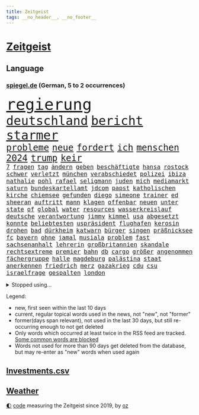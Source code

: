 ```yaml
---
title: Zeitgeist
tags: __no_header__, __no_footer__
---
```


# [Zeitgeist](https://oliz.io/zeitgeist/)

## Language

<h3><a href="https://www.spiegel.de" target="_blank">spiegel.de</a> (German, 5 to 2 occurrences)</h3>
<p style="font-family:monospace">
<span style="font-size:32pt"><a href="news_links.html#regierung" class="current">regierung</a></span>
<br>
<span style="font-size:25pt"><a href="news_links.html#deutschland" class="current">deutschland</a></span>
<span style="font-size:25pt"><a href="news_links.html#bericht" class="current">bericht</a></span>
<span style="font-size:25pt"><a href="news_links.html#starmer" class="current">starmer</a></span>
<br>
<span style="font-size:18pt"><a href="news_links.html#probleme" class="current">probleme</a></span>
<span style="font-size:18pt"><a href="news_links.html#neue" class="current">neue</a></span>
<span style="font-size:18pt"><a href="news_links.html#fordert" class="current">fordert</a></span>
<span style="font-size:18pt"><a href="news_links.html#ich" class="current">ich</a></span>
<span style="font-size:18pt"><a href="news_links.html#menschen" class="current">menschen</a></span>
<span style="font-size:18pt"><a href="news_links.html#2024" class="current">2024</a></span>
<span style="font-size:18pt"><a href="news_links.html#trump" class="current">trump</a></span>
<span style="font-size:18pt"><a href="news_links.html#keir" class="current">keir</a></span>
<br>
<span style="font-size:12pt"><a href="news_links.html#7" class="current">7</a></span>
<span style="font-size:12pt"><a href="news_links.html#fragen" class="current">fragen</a></span>
<span style="font-size:12pt"><a href="news_links.html#tag" class="current">tag</a></span>
<span style="font-size:12pt"><a href="news_links.html#ändern" class="current">ändern</a></span>
<span style="font-size:12pt"><a href="news_links.html#geben" class="current">geben</a></span>
<span style="font-size:12pt"><a href="news_links.html#beschäftigte" class="current">beschäftigte</a></span>
<span style="font-size:12pt"><a href="news_links.html#hansa" class="new">hansa</a></span>
<span style="font-size:12pt"><a href="news_links.html#rostock" class="current">rostock</a></span>
<span style="font-size:12pt"><a href="news_links.html#schwer" class="current">schwer</a></span>
<span style="font-size:12pt"><a href="news_links.html#verletzt" class="current">verletzt</a></span>
<span style="font-size:12pt"><a href="news_links.html#münchen" class="current">münchen</a></span>
<span style="font-size:12pt"><a href="news_links.html#verabschiedet" class="current">verabschiedet</a></span>
<span style="font-size:12pt"><a href="news_links.html#polizei" class="current">polizei</a></span>
<span style="font-size:12pt"><a href="news_links.html#ibiza" class="current">ibiza</a></span>
<span style="font-size:12pt"><a href="news_links.html#nathalie" class="new">nathalie</a></span>
<span style="font-size:12pt"><a href="news_links.html#pohl" class="new">pohl</a></span>
<span style="font-size:12pt"><a href="news_links.html#rafael" class="current">rafael</a></span>
<span style="font-size:12pt"><a href="news_links.html#seligmann" class="new">seligmann</a></span>
<span style="font-size:12pt"><a href="news_links.html#juden" class="current">juden</a></span>
<span style="font-size:12pt"><a href="news_links.html#mich" class="current">mich</a></span>
<span style="font-size:12pt"><a href="news_links.html#mediamarkt" class="current">mediamarkt</a></span>
<span style="font-size:12pt"><a href="news_links.html#saturn" class="current">saturn</a></span>
<span style="font-size:12pt"><a href="news_links.html#bundeskartellamt" class="new">bundeskartellamt</a></span>
<span style="font-size:12pt"><a href="news_links.html#jdcom" class="current">jdcom</a></span>
<span style="font-size:12pt"><a href="news_links.html#papst" class="current">papst</a></span>
<span style="font-size:12pt"><a href="news_links.html#katholischen" class="current">katholischen</a></span>
<span style="font-size:12pt"><a href="news_links.html#kirche" class="current">kirche</a></span>
<span style="font-size:12pt"><a href="news_links.html#chiemsee" class="new">chiemsee</a></span>
<span style="font-size:12pt"><a href="news_links.html#gefunden" class="current">gefunden</a></span>
<span style="font-size:12pt"><a href="news_links.html#diego" class="new">diego</a></span>
<span style="font-size:12pt"><a href="news_links.html#simeone" class="new">simeone</a></span>
<span style="font-size:12pt"><a href="news_links.html#trainer" class="current">trainer</a></span>
<span style="font-size:12pt"><a href="news_links.html#ed" class="current">ed</a></span>
<span style="font-size:12pt"><a href="news_links.html#sheeran" class="current">sheeran</a></span>
<span style="font-size:12pt"><a href="news_links.html#auftritt" class="current">auftritt</a></span>
<span style="font-size:12pt"><a href="news_links.html#mann" class="current">mann</a></span>
<span style="font-size:12pt"><a href="news_links.html#klagen" class="current">klagen</a></span>
<span style="font-size:12pt"><a href="news_links.html#offenbar" class="current">offenbar</a></span>
<span style="font-size:12pt"><a href="news_links.html#neuen" class="current">neuen</a></span>
<span style="font-size:12pt"><a href="news_links.html#unter" class="current">unter</a></span>
<span style="font-size:12pt"><a href="news_links.html#state" class="new">state</a></span>
<span style="font-size:12pt"><a href="news_links.html#of" class="current">of</a></span>
<span style="font-size:12pt"><a href="news_links.html#global" class="current">global</a></span>
<span style="font-size:12pt"><a href="news_links.html#water" class="new">water</a></span>
<span style="font-size:12pt"><a href="news_links.html#resources" class="new">resources</a></span>
<span style="font-size:12pt"><a href="news_links.html#wasserkreislauf" class="new">wasserkreislauf</a></span>
<span style="font-size:12pt"><a href="news_links.html#deutsche" class="current">deutsche</a></span>
<span style="font-size:12pt"><a href="news_links.html#verantwortung" class="current">verantwortung</a></span>
<span style="font-size:12pt"><a href="news_links.html#jimmy" class="current">jimmy</a></span>
<span style="font-size:12pt"><a href="news_links.html#kimmel" class="current">kimmel</a></span>
<span style="font-size:12pt"><a href="news_links.html#usa" class="current">usa</a></span>
<span style="font-size:12pt"><a href="news_links.html#abgesetzt" class="current">abgesetzt</a></span>
<span style="font-size:12pt"><a href="news_links.html#konnte" class="current">konnte</a></span>
<span style="font-size:12pt"><a href="news_links.html#beliebtesten" class="current">beliebtesten</a></span>
<span style="font-size:12pt"><a href="news_links.html#uspräsident" class="current">uspräsident</a></span>
<span style="font-size:12pt"><a href="news_links.html#flughafen" class="current">flughafen</a></span>
<span style="font-size:12pt"><a href="news_links.html#kerosin" class="new">kerosin</a></span>
<span style="font-size:12pt"><a href="news_links.html#drohen" class="current">drohen</a></span>
<span style="font-size:12pt"><a href="news_links.html#bad" class="current">bad</a></span>
<span style="font-size:12pt"><a href="news_links.html#dürkheim" class="new">dürkheim</a></span>
<span style="font-size:12pt"><a href="news_links.html#katwarn" class="new">katwarn</a></span>
<span style="font-size:12pt"><a href="news_links.html#bürger" class="current">bürger</a></span>
<span style="font-size:12pt"><a href="news_links.html#singen" class="current">singen</a></span>
<span style="font-size:12pt"><a href="news_links.html#präßnicksee" class="new">präßnicksee</a></span>
<span style="font-size:12pt"><a href="news_links.html#fc" class="current">fc</a></span>
<span style="font-size:12pt"><a href="news_links.html#bayern" class="current">bayern</a></span>
<span style="font-size:12pt"><a href="news_links.html#ohne" class="current">ohne</a></span>
<span style="font-size:12pt"><a href="news_links.html#jamal" class="current">jamal</a></span>
<span style="font-size:12pt"><a href="news_links.html#musiala" class="current">musiala</a></span>
<span style="font-size:12pt"><a href="news_links.html#problem" class="current">problem</a></span>
<span style="font-size:12pt"><a href="news_links.html#fast" class="current">fast</a></span>
<span style="font-size:12pt"><a href="news_links.html#sachsenanhalt" class="current">sachsenanhalt</a></span>
<span style="font-size:12pt"><a href="news_links.html#lehrerin" class="current">lehrerin</a></span>
<span style="font-size:12pt"><a href="news_links.html#großbritannien" class="current">großbritannien</a></span>
<span style="font-size:12pt"><a href="news_links.html#skandale" class="current">skandale</a></span>
<span style="font-size:12pt"><a href="news_links.html#rechtsextreme" class="current">rechtsextreme</a></span>
<span style="font-size:12pt"><a href="news_links.html#premier" class="current">premier</a></span>
<span style="font-size:12pt"><a href="news_links.html#bahn" class="current">bahn</a></span>
<span style="font-size:12pt"><a href="news_links.html#db" class="current">db</a></span>
<span style="font-size:12pt"><a href="news_links.html#cargo" class="current">cargo</a></span>
<span style="font-size:12pt"><a href="news_links.html#größer" class="current">größer</a></span>
<span style="font-size:12pt"><a href="news_links.html#angenommen" class="current">angenommen</a></span>
<span style="font-size:12pt"><a href="news_links.html#fächergruppe" class="new">fächergruppe</a></span>
<span style="font-size:12pt"><a href="news_links.html#halle" class="current">halle</a></span>
<span style="font-size:12pt"><a href="news_links.html#magdeburg" class="current">magdeburg</a></span>
<span style="font-size:12pt"><a href="news_links.html#palästina" class="current">palästina</a></span>
<span style="font-size:12pt"><a href="news_links.html#staat" class="current">staat</a></span>
<span style="font-size:12pt"><a href="news_links.html#anerkennen" class="current">anerkennen</a></span>
<span style="font-size:12pt"><a href="news_links.html#friedrich" class="current">friedrich</a></span>
<span style="font-size:12pt"><a href="news_links.html#merz" class="current">merz</a></span>
<span style="font-size:12pt"><a href="news_links.html#gazakrieg" class="current">gazakrieg</a></span>
<span style="font-size:12pt"><a href="news_links.html#cdu" class="current">cdu</a></span>
<span style="font-size:12pt"><a href="news_links.html#csu" class="current">csu</a></span>
<span style="font-size:12pt"><a href="news_links.html#israelfrage" class="new">israelfrage</a></span>
<span style="font-size:12pt"><a href="news_links.html#gespalten" class="current">gespalten</a></span>
<span style="font-size:12pt"><a href="news_links.html#london" class="current">london</a></span>
</p>
<details>
<summary>Stopped using...</summary>
<p class="former" style="font-size:12pt">
corona(1793) kämpfte(1793) leichter(1792) schwarzen(1791) kurzem(1790) schneller(1790) statement(1790) bisherige(1789) krankenhäuser(1789) schleswigholstein(1789) sprache(1789) umfeld(1789) alarm(1788) ard(1788) beispielen(1788) dauern(1788) egal(1788) kolumnist(1788) kraftvoll(1788) persönliche(1788) schildert(1788) skandal(1788) ungewöhnlich(1788) übergriffe(1788) angeklagte(1787) arbeitsplatz(1787) kriminelle(1787) la(1787) lohnt(1787) obama(1787) persönlich(1787) versteigert(1787) willen(1787) 37(1786) berichte(1786) einstieg(1786) favoriten(1786) florian(1786) grad(1786) riss(1786) alkohol(1785) begleitet(1785) folgte(1785) geboren(1785) konflikte(1785) planeten(1785) cristiano(1784) gefährden(1784) ronaldo(1784) unbekannten(1784) versprochen(1784) entgegen(1783) hass(1783) starten(1783) vorübergehend(1783) weltweite(1783) 2016(1782) verschiebt(1782) anne(1781) demonstrationen(1781) kleines(1781) unterstützer(1781) wies(1781) endgültig(1780) ermöglichen(1780) geklärt(1780) lust(1780) tödlicher(1780) gemeldet(1779) inflation(1779) termin(1779) wähler(1779) zusammenhang(1779) null(1778) philipp(1778) beiträge(1777) englischen(1776) springt(1776) verbindet(1776) klären(1775) 32(1773) gesamten(1773) nerven(1773) auswirkungen(1772) aktivistin(1771) einschränkungen(1769) schnellen(1769) landete(1768) analysiert(1766) hoffnungen(1765) holocaust(1764) brach(1762) gelandet(1758) ältere(1758) hilfen(1755) verständnis(1752) günther(1740) konzert(1739) maschinen(1724) übrig(1600) interessen(1591) finanziert(1590) lehren(1547) kleidung(1528) volk(1527) verurteilung(1510) gestern(1482) stehlen(1463) gemeinschaft(1450) spiegelkorrespondent(1438) älteste(1427) einschätzungen(1420) magazin(1406) front(1371) waffenlieferungen(1343) fördern(1338) ring(1332) spektakel(1330) desto(1324) emotionalen(1307) 2014(1304) jennifer(1278) brandenburger(1267) iranische(1255) flüchten(1254) erlauben(1235) zentrale(1215) umstände(1214) kaffee(1181) jugendlicher(1177) misshandelt(1174) grün(1166) entfernen(1154) tode(1130) hände(1116) gerechtfertigt(1094) nationaltrainer(1075) begegnung(1065) auszeichnung(1054) ulm(1028) steigern(999) verwendet(990) mag(980) landwirte(956) startups(948) islamistischen(945) schöner(938) kleinere(935) uefa(927) vermeintliche(927) loswerden(926) betreiben(901) angerichtet(885) kollidiert(882) 13jährige(880) glas(877) kleinflugzeug(873) fisch(861) urlauber(856) seltsame(847) gehandelt(831) lebensgefährlich(830) gelände(829) kurzer(816) sächsischen(809) rechtsextremer(807) festgestellt(800) zwischenfall(800) langjährigen(795) warnungen(793) queere(790) erderwärmung(787) nahostkonflikt(774) netanyahus(761) kranke(749) genossen(747) digitalen(746) ausnahmezustand(742) alaska(741) goldenen(731) 24jährige(730) achtzigerjahren(719) zurückhaltend(713) verspottet(711) oppositionspolitiker(706) demokratischen(704) waffenruhe(698) 85(693) raumstation(692) gerechnet(690) mancherorts(675) klingen(662) friedlich(655) influencerin(653) kostenlos(644) produzent(643) franzose(642) haftstrafen(642) bereichen(638) beleidigungen(631) zurückgekehrt(630) abgeordneter(620) umstrittenes(620) dorthin(615) zurückgewiesen(613) eilantrag(612) iss(608) passagier(596) audi(590) finanzielle(580) harvey(571) mats(570) offenbaren(570) gefälschte(568) hummels(566) mallorca(558) verzögern(554) sitze(551) möglichkeit(542) georg(538) überlassen(531) messerangriff(525) bgh(524) faktencheck(518) gesteht(514) getreten(511) fahrrad(510) elefanten(508) größtes(505) escooter(503) sticht(500) bräuchte(499) mischt(494) ablauf(493) versuchter(493) ungewollt(492) telekom(491) grenzkontrollen(489) besuchte(486) flüchtlingslager(483) sprecher(483) kryptowährung(481) liest(478) regensburg(470) gemessen(464) jeweils(463) stiegen(463) cartoonisten(462) palästinensern(462) schütze(462) regierungspartei(458) ereignisse(453) suchten(450) allmählich(449) nervös(447) gesteuert(440) schwangerschaft(439) enttäuschung(434) umsatz(433) unsicher(432) kümmern(431) zeug(431) strebt(430) extremen(427) feuert(427) eingebrochen(425) westküste(425) verfehlt(424) erschüttern(419) zerstörten(416) glaube(412) anruf(411) schwierigen(404) verstorben(402) merz'(401) 130(400) coronavirus(396) telefoniert(396) rechtsextrem(393) uspolitik(391) klimakonferenz(390) geheimdienste(389) northvolt(389) britin(385) one(384) liveblog(381) staatsoberhaupt(378) australische(375) gianni(374) infantino(374) parallelen(368) verbannt(368) schwedischen(367) ungewiss(361) trost(360) versorgen(358) überwacht(358) cem(356) özdemir(356) biografie(355) doku(354) feuerpause(354) teuersten(351) namibia(347) katastrophal(346) festgehalten(343) absolute(341) leipziger(341) 71(340) bastelt(340) erholung(340) bezos(337) sehnsucht(336) härteren(335) hof(333) morgens(331) unterschiedliche(330) mängel(329) green(328) mohamed(328) gemeinde(326) zulasten(326) paderborn(324) superkraft(323) brett(320) apps(318) traditionellen(317) gedenkt(316) kern(316) klubwm(316) aktueller(313) vorstellungen(311) dunkelheit(307) zunehmende(307) meteorologen(306) zustände(306) anfühlt(305) hauptdarsteller(304) auskommen(303) ultimatum(301) gefährdung(296) mittagessen(296) odessa(296) unterschiedlichen(296) weinstein(296) schadet(293) runden(292) überfallen(287) gefängnisstrafe(282) queeren(281) fraktionschef(279) zwingen(279) konferenz(273) trotzt(273) marius(272) verständigt(271) zehntausenden(270) südkoreas(269) 97(267) entfacht(266) begreifen(265) schlange(265) bielefeld(264) wirtz(260) bonn(258) vorläufig(258) brutaler(255) ordnung(253) bewusstlos(252) brad(252) chaotische(252) medizinischen(252) pitt(252) steffi(251) strategisch(250) skurrile(249) absolut(248) aktive(248) lieferung(248) südwesten(248) verwirrung(248) community(246) faktoren(246) mythos(245) natochef(244) schattenflotte(243) ausreichend(240) gefährdete(240) abgeschlossen(234) beliebtes(234) laura(233) unabhängiger(233) arte(232) trinkwasser(231) lieferten(228) re(228) rereportage(228) führerschein(227) übers(226) promille(223) wirtschaftsleistung(223) aufzunehmen(222) londons(222) tauchen(222) vage(222) begegnet(221) eurozone(221) grill(221) malen(221) zweites(221) massiver(220) mütterrente(220) angefeindet(219) bedauert(219) waldbränden(219) spiegelleser(218) atomkraftwerk(217) getrennte(216) bauch(215) besseres(215) gift(212) ushauptstadt(212) boykottiert(211) fifapräsident(211) berge(210) blog(210) einzuschränken(209) fußgänger(209) massenentlassungen(209) vorbereitungen(209) interviews(208) ostdeutsche(208) ruhm(208) wilder(207) dazwischen(206) weltspitze(206) 1945(204) nützt(202) entscheidender(200) abschieben(199) liveanalyse(199) aschaffenburg(198) steuererklärung(198) kapitel(197) stürmen(197) fedchef(196) universitäten(195) berechnung(194) sicherer(194) voice(194) cannes(192) zugenommen(189) darfur(188) eingestochen(188) heißer(188) friedensabkommen(185) ulrich(184) ausrücken(181) gazakonflikt(181) usvizepräsident(181) benutzt(180) karlheinz(180) tiefsten(180) verschwindet(180) gefangenenaustausch(179) lahme(179) barbara(178) dokumentarfilm(178) warfen(177) grok(175) demokratischer(172) mexikanischen(172) schiebt(172) steuergeld(172) zecken(172) küstenwache(171) vorantreiben(171) bestsellerautorin(170) bröckelt(170) vernichten(169) verarbeitet(167) verpflichtungen(167) wahlkreis(167) bestehenden(166) ansatz(165) gerichtet(165) haifa(165) prozesse(165) ungewöhnliches(165) linda(164) toronto(164) sammlung(163) spätestens(163) übung(163) enfant(162) terrible(162) unterliegen(162) extennisstar(161) repräsentative(161) ron(160) einzigen(159) pokalfinale(159) benannt(158) nutzten(158) wandte(158) inspirieren(157) kretschmann(157) neapel(157) winfried(157) 1995(156) wartezeiten(156) anerkannt(155) flüsse(155) miguel(155) teufel(155) bauer(154) amazonasgebiet(153) cincinnati(153) wertlos(152) besprechen(151) geldern(151) verabschiedete(150) aufgegriffen(149) covid(149) heldin(149) angezündet(148) begleiten(148) begriffe(148) einseitiges(148) hurra(148) ukrainegespräche(148) warschau(148) abtreibungsrecht(147) chatbots(147) ernennt(147) urteilte(147) c(146) fähig(146) sperrung(146) stürme(146) wetterte(146) boykott(145) 61(144) gletscher(144) schmelzen(144) wirtschaftlicher(144) kündigten(143) amtsvorgänger(142) breite(142) vorlesen(142) chan(141) weitaus(141) pünktlicher(140) klang(139) nürnberger(139) strompreise(137) leinwand(135) sturzfluten(135) verehrt(135) spontan(134) abwechslung(133) bewegenden(133) seltenheit(133) kremlherrscher(132) sofortiger(132) 8500(131) begünstigt(131) arminia(130) genf(130) masters(130) erwerb(129) summen(129) wassersparen(129) überfüllte(129) präsidentschaftskandidat(128) vorfeld(128) anja(127) kalifornische(127) norddeutsche(127) weiterspielen(127) information(126) irreführende(126) rädern(126) street(126) wachsendes(126) coman(125) eindeutige(125) thiel(125) unruhen(125) erkenntnis(124) gedächtnis(124) jackie(124) rüstungsgüter(124) bewährungsstrafen(123) graffiti(123) telegram(121) vereinbarte(121) 87(120) treue(120) fischen(119) ronald(119) turniere(119) feier(118) joel(118) kathedrale(118) fremden(117) beantragen(116) dahin(116) ferien(116) laune(116) barça(115) kaschmir(115) aß(114) bundesstaaten(114) cochef(114) magath(114) susanne(114) usjustizministerium(114) notenbankchef(113) schleppend(113) uswirtschaft(113) verletzen(113) einflussreichsten(112) vorfahren(112) 1998(111) eingehandelt(111) zigaretten(111) bewusstlosigkeit(110) fußballerin(110) stadtverwaltung(110) gewohnheit(109) 400000(108) gewähren(108) terroranschlag(108) beilegen(107) einziger(107) missverständnis(107) routen(107) teures(107) benehmen(106) territoriale(106) waldbrandes(106) überwunden(106) ankündigung(105) landesgrenzen(105) befeuert(104) bestimmter(104) csd(104) schulsystem(104) schwarzer(104) ansturm(103) blamage(103) blitz(103) kleidungsstück(103) mythen(103) renten(103) spdbundestagsfraktion(103) unangenehme(103) bestände(102) anrufer(101) bell(101) annkatrin(100) femizid(100) denke(99) hebel(99) vi(99) dachten(98) bucht(97) forschen(97) grillen(97) ukrainetreffen(97) verstärkung(96) mitreißend(95) mordfall(95) duo(94) gefürchteten(94) untersagen(94) kaufte(93) miene(93) plagegeister(93) vermüllte(93) anrufen(92) anwesend(92) party(92) regenbogenflagge(92) schlechtes(92) tasche(92) vollzeit(92) 320(91) 739(91) nächtlichen(91) prominenz(91) sonnencreme(91) elektronisches(90) importiert(90) schlussstrich(90) spucken(90) transformation(90) verschwörungstheorien(90) internetzugang(89) juristen(89) rückenwind(89) staatsdiener(89) eigenheim(88) mähroboter(88) seele(88) tasse(88) brasilianischen(87) erstickt(87) küchenmesser(87) mitarbeitenden(87) pitzke(87) vorfreude(87) zugeständnissen(87) cnn(86) kippe(86) notlanden(86) optimismus(86) population(86) recycling(86) auszubauen(85) bronzestatue(85) chancengleichheit(85) feierlichen(85) koblenz(85) leuchtturm(85) passau(85) schaue(85) verstand(85) weltbühne(85) westdeutschen(85) geklaut(84) geschlechterrollen(84) keymer(84) rasant(84) schachspieler(84) schadensbegrenzung(84) städtetrip(84) umgestellt(84) basketballnationalspielerin(83) christopher(83) hinein(83) millionär(83) priester(83) tropischer(83) wnba(83) batteriezellhersteller(82) easyjet(82) gerede(82) hilfsgüter(82) jim(82) moralisch(82) renée(82) skulptur(82) apparat(81) außenministeriums(81) daheim(81) hsvpräsident(81) infos(81) richardson(81) topdiplomat(81) beratung(80) bizarren(80) buchbar(80) dorfes(80) emobilität(80) fotografie(80) stiften(80) texten(80) vergisst(80) energiekosten(79) gegessen(79) marcandré(79) stegen(79) ter(79) anwärter(78) erwürgt(78) labourregierung(78) lieblingswort(78) mittelalterliche(78) papiere(78) zehnjährigen(78) explodieren(77) ideologisch(77) lok(77) prosor(77) saudis(77) trainers(77) volksfest(77) bern(76) drogenszene(76) sportlern(76) goldman(75) knobloch(75) sachs(75) verursachte(75) übertragen(75) geologe(74) life(74) spezielles(74) trottel(74) dumm(73) hauseigentümer(73) nordeuropa(73) pilger(73) primaten(73) schwingt(73) therapeutin(73) verstorbener(73) verstreut(73) championsleaguesieger(72) gewaltbereite(72) heilbronn(72) kampffahrzeuge(72) kurzschluss(72) spiegelkorrespondenten(72) unzureichend(72) entkriminalisierung(71) fußballtransferticker(71) justus(71) ligen(71) südamerikanische(71) verpuffung(71) vornehmen(71) weltrangliste(71) yorks(71) dna(70) gustavo(70) helsinki(70) hermann(70) marokko(70) petro(70) queer(70) williamson(70) ausgebüxtes(69) billy(69) dummen(69) extras(69) implantat(69) nannten(69) durchschnittliche(68) innere(68) pirmasens(68) verwundete(68) anwohnern(67) fortzusetzen(67) hilflosigkeit(67) hitzewelle(67) klarkommen(67) marina(67) trinkt(67) unterschätzte(67) badenwürttembergs(66) bedrohlich(66) brüchig(66) fabriken(66) tigerbabys(66) bedürfnisse(65) hochstaplerin(65) letzterer(65) litauische(65) peiniger(65) schaulustige(65) tweets(65) tätig(65) uribe(65) canberra(64) genehmigte(64) lampedusa(64) mathias(64) spieletipps(64) verschrecken(64) zonen(64) altersgrenze(63) amazongründer(63) befasst(63) eventuell(63) gebüsch(63) gesperrten(63) ‒(63) geschüttelt(62) hetze(62) positiver(62) prinzip(62) schlimmeres(62) bratwurst(61) grundfesten(61) militärhilfe(61) ausfechten(60) ausschreibung(60) bahnübergang(60) crewmitglieder(60) dreijährigen(60) freibad(60) regie(60) zugverkehr(60) 120000(59) finanzamt(59) gelockt(59) neunjährigen(59) pam(59) ramos(59) schrieben(59) sicherheitslage(59) atombombe(58) horror(58) insekten(58) pannen(58) strand(58) nashörner(57) reumütig(57) verdrängt(57) westlichen(57) days(56) dienstleistungen(56) sensible(56) ulli(56) 39(55) alisha(55) hochbegabte(55) lehmann(55) ringt(55) socialmediaverbot(55) 2031(54) gruppenphase(54) planlosigkeit(54) steuerprüfungen(54) weltmarke(54) antony(53) armenien(53) befrieden(53) forschungen(53) heruntergefahren(53) patriarchat(53) tiktoker(53) borg(52) drogenkartelle(52) entsprechend(52) høiby(52) mettemarit(52) rekordhoch(52) versöhnt(52) zerteilt(52) aserbaidschan(51) badegäste(51) best(51) südeuropa(51) verärgert(51) ausnahmespieler(50) brisanten(50) natürliche(50) tierpark(50) todesfällen(50) abos(49) beansprucht(49) fahrschule(49) féréba(49) gewaltsam(49) koné(49) sauberkeit(49) ausstrahlen(48) deepseek(48) diva(48) dynamik(48) hat's(48) insolventen(48) krokodil(48) rotenburg(48) selbstbewusster(48) volkswirtschaften(48) berufseinsteiger(47) holland(47) unnachgiebig(47) erfurt(46) fußballstar(46) geheimdienstinformationen(46) champagner(44) diogo(44) fiese(44) jota(44) nachzahlungen(44) packendes(44) schwor(44) bemühen(43) gründlich(43) knallt(43) kulturelle(43) neuseelands(43) nils(43) akw(42) aussprechen(42) christin(42) chrupalla(42) feilen(42) izmir(42) sommerliche(42) tennisturnier(42) verbotenen(42) willkür(42) ökosysteme(42) 78(41) heimlicher(41) sturzflut(41) dorsten(40) gianluigi(40) gwinn(40) lebensbedrohlich(40) vernunft(40) ärztlich(40) hitzebeschwerden(39) kukies(39) köhler(39) psychiatrischen(39) ware(39) abstimmungen(38) afdchef(38) anzeichen(38) erlässt(38) initiatoren(38) kreislaufprobleme(38) parteizentrale(38) rakers(38) angstschweiß(37) carolina(37) from(37) gesellschaftliche(37) haustiere(37) nächtlichem(37) sofortige(37) eskalierten(36) gedanke(36) gittens(36) pasta(36) boxkampf(35) dormagen(35) eigenschaft(35) export(35) feuerwerk(35) offenbach(35) wahrhaben(35) weltranglistenerste(35) bekennen(34) bernd(34) guttut(34) nius(34) swatch(34) aufwendige(33) bildschirme(33) erstellen(33) jva(33) mobil(33) nordwesten(33) rettungsversuch(33) transfernews(33) befürworter(32) frauchen(32) friedensnobelpreis(32) gewittern(32) schönzureden(32) usedom(32) bergretter(31) bitcoin(31) bondi(31) judith(31) schulkinder(31) ungewöhnlicher(31) winzig(31) zensur(31) aufprall(30) barack(30) bikini(30) elfmeterschießen(30) enthüllen(30) frauke(30) herausragende(30) polizeieinsätze(30) schutzwall(30) 14000(29) abtreibungen(29) ausgebüxt(29) harmlosen(29) präsidentengattin(29) schmerzhafte(29) stützpunkt(29) sympathie(29) taufen(29) boten(28) erliegen(28) ersatzbus(28) filmten(28) friedensdeal(28) gäbe(28) lastwagen(28) schätzen(28) siebziger(28) weiterführen(28) zehnmal(28) anhalten(27) chatgpthersteller(27) erdrutsche(27) escooterunfall(27) niederländischer(27) stigmatisiert(27) unerwünscht(27) wasserqualität(27) wüste(27) alexandre(26) empfinde(26) herstellung(26) millionenstrafe(26) oslo(26) rivalin(26) salvini(26) sexualstraftäters(26) wachmann(26) ekitiké(25) forest(25) neckar(25) william(25) bo(24) brady(24) kultfigur(24) monica(24) stellwerk(24) zusagen(24) breitete(23) geboten(23) hirnerkrankung(23) miller(23) festspiele(22) festspielen(22) gespeichert(22) gräben(22) passenden(22) weichen(22) übereinstimmenden(22) berger(21) b’tselem(21) cambridge(21) date(21) mattia(21) schmetterlinge(21) spendete(21) deutete(20) firmengelände(20) nachbarstaaten(20) ständigen(20) briefe(19) clown(19) drückt(19) manching(19) epsteinaffäre(18) ferngesteuerte(18) ghislaine(18) gleitschirmflug(18) heben(18) journalistinnen(18) maxwell(18) peterording(18) sankt(18) unfallort(18) vermeintliches(18) abhalten(17) vogue(17) zuschneiden(17) belarussischen(16) dreißig(16) kritikers(16) nass(15) römer(15) tödliches(15) vorfällen(15) afdkandidat(13) anleger(13) aufrichtig(13) berechtigt(13) bergrettung(13) jason(13) momoa(13) risse(13) sonnenlicht(13) texanische(13) bundeskanzlerin(12) gate(12) gequält(12) patzer(12) tätern(12) verzögerten(12) vierköpfige(12) altman(11) auszutragen(11) durchführen(11) enttäuschende(11) palantir(11) platte(11) polizeisoftware(11) reid(11) sam(11) schwache(11) strafverfahren(11) waffenexporten(11)
</p>
</details>
<p>Legend:
<ul>
<li><span class="new">new</span>, first seen within the last 10 days</li>
<li><span class="current">current</span>, regular topical words used in the news, not "new", not "former"</li>
<li><span class="former">former(days span relevant)</span>, not used in the last 30 days, but still re-occurring enough to not get deleted</li>
<li>Only words which occurred at least twice in the RSS feed are tracked. <a href="language/filters.py">Some common words are blocked</a></li>
<li>Words not used for more than 90 days get deleted from the database, but may re-enter as "new" words when used again</li>
</ul>
</p>

## [Investments](investments.html)[.csv](investments.csv)

## [Weather](weather.html)

<footer>
<a href="javascript:toggleTheme()" class="nav">🌓</a>
<a href="https://github.com/ooz/zeitgeist">code</a> measuring the Zeitgeist since 2019, by <a href="https://oliz.io">oz</a>
</footer>
